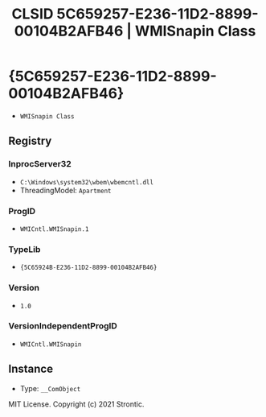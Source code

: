﻿---
title: "CLSID 5C659257-E236-11D2-8899-00104B2AFB46 | WMISnapin Class"
excerpt: What is COM-Object CLSID 5C659257-E236-11D2-8899-00104B2AFB46?
---

# {5C659257-E236-11D2-8899-00104B2AFB46}

* `WMISnapin Class`

## Registry


### InprocServer32

* `C:\Windows\system32\wbem\wbemcntl.dll`
* ThreadingModel: `Apartment`

### ProgID

* `WMICntl.WMISnapin.1`

### TypeLib

* `{5C65924B-E236-11D2-8899-00104B2AFB46}`

### Version

* `1.0`

### VersionIndependentProgID

* `WMICntl.WMISnapin`

## Instance

* Type: `__ComObject`

MIT License. Copyright (c) 2021 Strontic.


